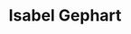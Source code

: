 ---
title: "Isabel Gephart"
presenter_id: isabel_gephart
position: Postbac IRTA
start_date: 2022
end_date: 2024
email: 
phone: 
photo: assets/images/Isabel_cropped_framed.png
status: former
layout: member 
---